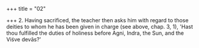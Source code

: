 +++
title = "02"

+++
2. Having sacrificed, the teacher then asks him with regard to those deities to whom he has been given in charge (see above, chap. 3, 1), 'Hast thou fulfilled the duties of holiness before Agni, Indra, the Sun, and the Viśve devās?'
